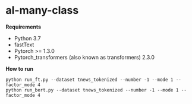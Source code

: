 # al-many-class
**Requirements**
* Python 3.7
* fastText
* Pytorch >= 1.3.0
* Pytorch_transformers (also known as transformers) 2.3.0

**How to run**
```
python run_ft.py --dataset tnews_tokenized --number -1 --mode 1 --factor_mode 4
python run_bert.py --dataset tnews_tokenized --number -1 --mode 1 --factor_mode 4
```
